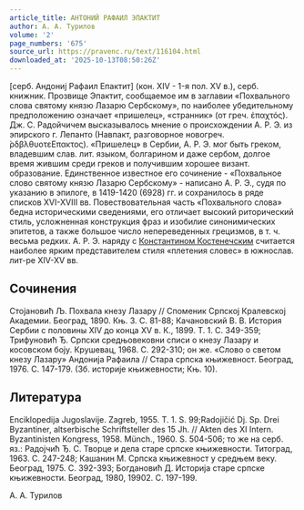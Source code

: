 ```yaml
---
article_title: АНТОНИЙ РАФАИЛ ЭПАКТИТ
author: А. А. Турилов
volume: '2'
page_numbers: '675'
source_url: https://pravenc.ru/text/116104.html
downloaded_at: '2025-10-13T08:50:26Z'
---
```


[серб. Андониj Рафаил Епактит] (кон. XIV - 1-я пол. XV в.), серб. книжник. Прозвище Эпактит, сообщаемое им в заглавии «Похвального слова святому князю Лазарю Сербскому», по наиболее убедительному предположению означает «пришелец», «странник» (от греч. ἐπαχτός). Дж. С. Радойчичем высказывалось мнение о происхождении А. Р. Э. из эпирского г. Лепанто (Навпакт, разговорное новогреч. ̀ρδβλθυοτεΕπακτος). «Пришелец» в Сербии, А. Р. Э. мог быть греком, владевшим слав. лит. языком, болгарином и даже сербом, долгое время жившим среди греков и получившим хорошее визант. образование. Единственное известное его сочинение - «Похвальное слово святому князю Лазарю Сербскому» - написано А. Р. Э., судя по указанию в эпилоге, в 1419-1420 (6928) гг. и сохранилось в ряде списков XVI-XVIII вв. Повествовательная часть «Похвального слова» бедна историческими сведениями, его отличает высокий риторический стиль, усложненная конструкция фраз и изобилие синонимических эпитетов, а также большое число непереведенных грецизмов, в т. ч. весьма редких. А. Р. Э. наряду с [Константином Костенечским](<https://pravenc.ru/text/Константином Костенечским.html>) считается наиболее ярким представителем стиля «плетения словес» в южнослав. лит-ре XIV-XV вв.

## Сочинения

Стоjановић Љ. Похвала кнезу Лазару // Споменик Српскоj Кралевскоj Академии. Београд, 1890. Књ. 3. С. 81-88; Качановский В. В. История Сербии с половины XIV до конца XV в. К., 1899. Т. 1. С. 349-359; Трифуновић Ђ. Српски средњовековни списи о кнезу Лазару и косовском боjу. Крушевац, 1968. С. 292-310; он же. «Слово о светом кнезу Лазару» Андониjа Рафаила // Стара српска књижевност. Београд, 1976. С. 147-179. (Зб. историjе књижевности; Књ. 10).

## Литература

Enciklopedija Jugoslavije. Zagreb, 1955. T. 1. S. 99;Radojičić Dj. Sp. Drei Byzantiner, altserbische Schriftsteller des 15 Jh. // Akten des XI Intern. Byzantinisten Kongress, 1958. Münch., 1960. S. 504-506; то же на серб. яз.: Радоjчић Ђ. С. Творце и дела старе српске књижевности. Титоград, 1963. С. 247-248; Кашанин М. Српска књижевност у средњем веку. Београд, 1975. С. 392-393; Богдановић Д. Историjа старе српске књижевности. Београд, 1980, 19902. С. 197-199.

А. А. Турилов

